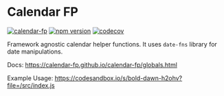 # Calendar FP

[![calendar-fp](https://circleci.com/gh/calendar-fp/calendar-fp.svg?style=svg)](https://circleci.com/gh/calendar-fp/calendar-fp)
[![npm version](https://badge.fury.io/js/calendar-fp.svg)](https://badge.fury.io/js/calendar-fp)
[![codecov](https://codecov.io/gh/calendar-fp/calendar-fp/branch/master/graph/badge.svg?token=md910beGWr)](https://codecov.io/gh/calendar-fp/calendar-fp)

Framework agnostic calendar helper functions. It uses `date-fns` library for date manipulations.

Docs: https://calendar-fp.github.io/calendar-fp/globals.html

Example Usage: https://codesandbox.io/s/bold-dawn-h2ohv?file=/src/index.js
